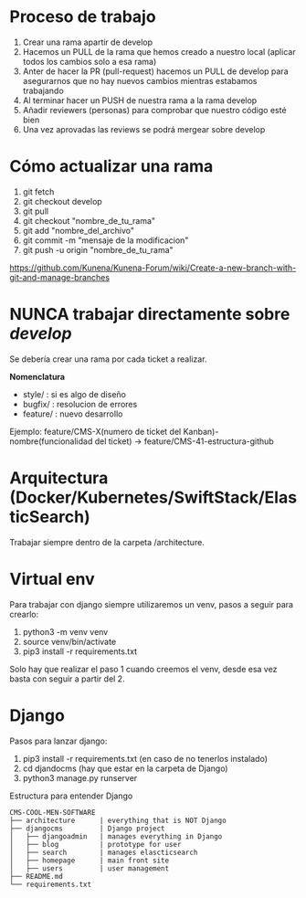 # Proceso de trabajo
  1. Crear una rama apartir de develop
  2. Hacemos un PULL de la rama que hemos creado a nuestro local (aplicar todos los cambios solo a esa rama)
  3. Anter de hacer la PR (pull-request) hacemos un PULL de develop para asegurarnos que no hay nuevos cambios mientras estabamos trabajando
  4. Al terminar hacer un PUSH de nuestra rama a la rama develop
  5. Añadir reviewers (personas) para comprobar que nuestro código esté bien
  6. Una vez aprovadas las reviews se podrá mergear sobre develop

# Cómo actualizar una rama
  1. git fetch
  2. git checkout develop
  3. git pull
  4. git checkout "nombre_de_tu_rama"
  5. git add "nombre_del_archivo"
  6. git commit -m "mensaje de la modificacion"
  7. git push -u origin "nombre_de_tu_rama"
  
  https://github.com/Kunena/Kunena-Forum/wiki/Create-a-new-branch-with-git-and-manage-branches

# NUNCA trabajar directamente sobre *develop*

Se debería crear una rama por cada ticket a realizar.

**Nomenclatura**

- style/ : si es algo de diseño
- bugfix/ : resolucion de errores
- feature/ : nuevo desarrollo

Ejemplo: feature/CMS-X(numero de ticket del Kanban)-nombre(funcionalidad del ticket) -> feature/CMS-41-estructura-github

# Arquitectura (Docker/Kubernetes/SwiftStack/ElasticSearch)

Trabajar siempre dentro de la carpeta /architecture.

# Virtual env

Para trabajar con django siempre utilizaremos un venv, pasos a seguir para crearlo:

  1. python3 -m venv venv
  2. source venv/bin/activate
  3. pip3 install -r requirements.txt

Solo hay que realizar el paso 1 cuando creemos el venv, desde esa vez basta con seguir a partir del 2.

# Django

Pasos para lanzar django:

  1. pip3 install -r requirements.txt (en caso de no tenerlos instalado)
  2. cd djandocms (hay que estar en la carpeta de Django)
  3. python3 manage.py runserver

Estructura para entender Django

    CMS-COOL-MEN-SOFTWARE
    ├── architecture      | everything that is NOT Django
    ├── djangocms         | Django project
    │   ├── djangoadmin   | manages everything in Django
    │   ├── blog          | prototype for user
    │   ├── search        | manages elascticsearch
    │   ├── homepage      | main front site
    │   ├── users         | user management
    ├── README.md
    └── requirements.txt
